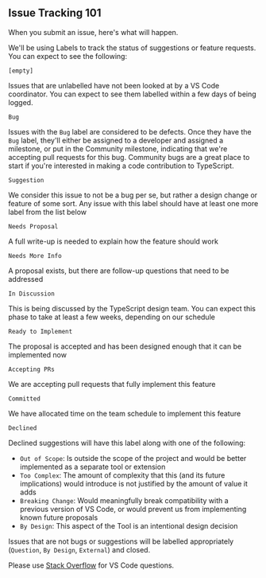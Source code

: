 ## Issue Tracking 101

When you submit an issue, here's what will happen.

We'll be using Labels to track the status of suggestions or feature requests. You can expect to see the following:

`[empty]`

Issues that are unlabelled have not been looked at by a VS Code coordinator. You can expect to see them labelled within a few days of being logged.

`Bug`

Issues with the `Bug` label are considered to be defects. Once they have the `Bug` label, they'll either be assigned to a developer and assigned a milestone, or put in the Community milestone, indicating that we're accepting pull requests for this bug. Community bugs are a great place to start if you're interested in making a code contribution to TypeScript.

`Suggestion`

We consider this issue to not be a bug per se, but rather a design change or feature of some sort. Any issue with this label should have at least one more label from the list below

`Needs Proposal`

A full write-up is needed to explain how the feature should work

`Needs More Info`

A proposal exists, but there are follow-up questions that need to be addressed

`In Discussion`

This is being discussed by the TypeScript design team. You can expect this phase to take at least a few weeks, depending on our schedule

`Ready to Implement`

The proposal is accepted and has been designed enough that it can be implemented now

`Accepting PRs`

We are accepting pull requests that fully implement this feature

`Committed`

We have allocated time on the team schedule to implement this feature

`Declined`

Declined suggestions will have this label along with one of the following:
 * `Out of Scope`: Is outside the scope of the project and would be better implemented as a separate tool or extension
 * `Too Complex`: The amount of complexity that this (and its future implications) would introduce is not justified by the amount of value it adds
 * `Breaking Change`: Would meaningfully break compatibility with a previous version of VS Code, or would prevent us from implementing known future proposals
 * `By Design`: This aspect of the Tool is an intentional design decision

Issues that are not bugs or suggestions will be labelled appropriately (`Question`, `By Design`, `External`) and closed.

Please use [Stack Overflow](http://go.microsoft.com/fwlink/?LinkID=536384) for VS Code questions.
